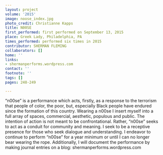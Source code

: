 ```yaml
---
layout: project
volume: '2015'
image: noose_index.jpg
photo_credit: Christianne Kapps
title: N00SE
first_performed: first performed on September 13, 2015
place: Greek Lady, Philadelphia, PA
times_performed: performed six times in 2015
contributor: SHERMAN FLEMING
collaborators: []
home: ''
links:
- shermanperforms.wordpress.com
contact: ''
footnote: ''
tags: []
pages: 248-249

---
```


“n00se” is a performance which acts, firstly, as a response to the terrorism that people of color, the poor, but, especially Black people have endured since the formation of this country. Wearing a n00se I insert myself into a full array of spaces, commercial, aesthetic, populous and public. The intention of action is not meant to be confrontational. Rather, “n00se” seeks to act as a conduit for community and meaning. I seek to be a receptive presence for those who seek dialogue and understanding. I endeavor to continue to perform “n00se” for a year minimum or until I can no longer bear wearing the rope. Additionally, I will document the performance by making journal entries on a blog: shermanperforms.wordpress.com
